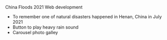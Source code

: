 China Floods 2021
Web development

  - To remember one of natural disasters happened in Henan, China in July 2021
  - Button to play heavy rain sound
  - Carousel photo galley
